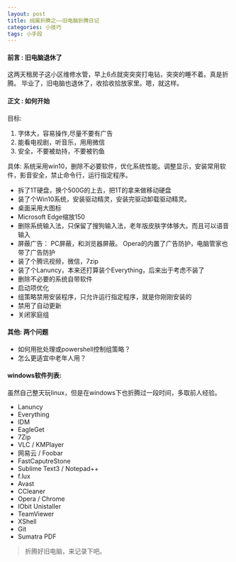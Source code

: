 ```yaml
---
layout: post
title: 纯属折腾之——旧电脑折腾日记
categories: 小技巧
tags: 小手段
---
```


#### 前言 : 旧电脑退休了
这两天租房子这小区维修水管，早上6点就突突突打电钻，突突的睡不着。真是折腾。
毕业了，旧电脑也退休了，收拾收拾放家里。嗯，就这样。

#### 正文 : 如何开始

目标:

1. 字体大，容易操作,尽量不要有广告
2. 能看电视剧，听音乐，用用微信
3. 安全，不要被劫持，不要被钓鱼


具体:
系统采用win10，删除不必要软件，优化系统性能。调整显示，安装常用软件，影音安全，禁止命令行，运行指定程序。

* 拆了1T硬盘，换个500G的上去，把1T的拿来做移动硬盘
* 装了个Win10系统，安装驱动精灵，安装完驱动卸载驱动精灵。
* 桌面采用大图标
* Microsoft Edge缩放150
* 删除系统输入法，只保留了搜狗输入法，老年版皮肤字体够大。而且可以语音输入
* 屏蔽广告： PC屏蔽，和浏览器屏蔽。 Opera的内置了广告防护，电脑管家也带了广告防护
* 装了个腾讯视频，微信，7zip
* 装了个Lanuncy，本来还打算装个Everything，后来出于考虑不装了
* 删除不必要的系统自带软件
* 启动项优化
* 组策略禁用安装程序，只允许运行指定程序，就是你刚刚安装的
* 禁用了自动更新
* 关闭家庭组




#### 其他: 两个问题

* 如何用批处理或powershell控制组策略？
* 怎么更适宜中老年人用？


#### windows软件列表:
虽然自己整天玩linux，但是在windows下也折腾过一段时间，多取前人经验。

* Lanuncy
* Everything
* IDM 
* EagleGet
* 7Zip
* VLC / KMPlayer
* 网易云 / Foobar
* FastCaputreStone
* Sublime Text3 / Notepad++
* f.lux
* Avast
* CCleaner
* Opera / Chrome
* IObit Unistaller
* TeamViewer
* XShell
* Git
* Sumatra PDF

> 折腾好旧电脑，来记录下吧。